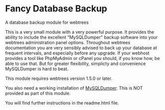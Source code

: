 Fancy Database Backup
=====================

A database backup module for webtrees

This is a very small module with a very powerful purpose. It provides the ability to include the excellent "MySQLDumper" backup software into your webtrees administration panel options. Throughout webtrees documentation you are very sensibly advised to back up your database at frequent intervals, and especially before any upgrade. If your webhost provides a tool like PhpMyAdmin or cPanel you should, if you know how, be able to use that. But for greater flexibility, simplicty and convenience MySQLDumper is hard to beat.

This module requires webtrees version 1.5.0 or later.

You also need a working installation of <a href="http://www.mysqldumper.net">MySQLDumper</a>. This is NOT provided as part of this module.

You will find further instructions in the readme.html file.
